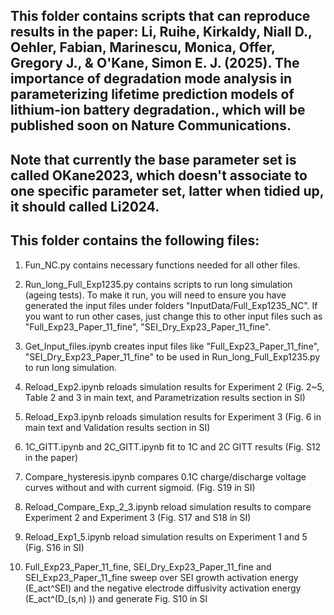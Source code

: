 ## This folder contains scripts that can reproduce results in the paper: Li, Ruihe, Kirkaldy, Niall D., Oehler, Fabian, Marinescu, Monica, Offer, Gregory J., & O'Kane, Simon E. J. (2025). The importance of degradation mode analysis in parameterizing lifetime prediction models of lithium-ion battery degradation., which will be published soon on Nature Communications. 

## Note that currently the base parameter set is called OKane2023, which doesn't associate to one specific parameter set, latter when tidied up, it should called Li2024. 

## This folder contains the following files:

1. Fun_NC.py contains necessary functions needed for all other files.

2. Run_long_Full_Exp1235.py contains scripts to run long simulation (ageing tests). To make it run, you will need to ensure you have generated the input files under folders "InputData/Full_Exp1235_NC". If you want to run other cases, just change this to other input files such as "Full_Exp23_Paper_11_fine", "SEI_Dry_Exp23_Paper_11_fine".

3. Get_Input_files.ipynb creates input files like "Full_Exp23_Paper_11_fine", "SEI_Dry_Exp23_Paper_11_fine" to be used in Run_long_Full_Exp1235.py to run long simulation.

4. Reload_Exp2.ipynb reloads simulation results for Experiment 2 (Fig. 2~5, Table 2 and 3 in main text, and Parametrization results section in SI)

5. Reload_Exp3.ipynb reloads simulation results for Experiment 3 (Fig. 6 in main text and Validation results section in SI)

6. 1C_GITT.ipynb and 2C_GITT.ipynb fit to 1C and 2C GITT results (Fig. S12 in the paper)

7. Compare_hysteresis.ipynb compares 0.1C charge/discharge voltage curves without and with current sigmoid. (Fig. S19 in SI)

8. Reload_Compare_Exp_2_3.ipynb reload simulation results to compare Experiment 2 and Experiment 3 (Fig. S17 and S18 in SI)

9. Reload_Exp1_5.ipynb reload simulation results on Experiment 1 and 5 (Fig. S16 in SI)

10. Full_Exp23_Paper_11_fine, SEI_Dry_Exp23_Paper_11_fine and SEI_Exp23_Paper_11_fine sweep over SEI growth activation energy (E_act^SEI) and the negative electrode diffusivity activation energy (E_act^(D_(s,n) )) and generate Fig. S10 in SI




